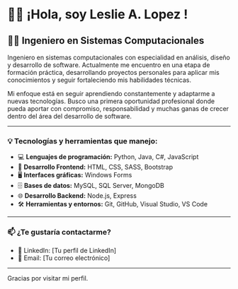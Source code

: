 # 👨‍💻 ¡Hola, soy Leslie A. Lopez !

## 👨‍🎓 Ingeniero en Sistemas Computacionales  

Ingeniero en sistemas computacionales con especialidad en análisis, diseño y desarrollo de software. Actualmente me encuentro en una etapa de formación práctica, desarrollando proyectos personales para aplicar mis conocimientos y seguir fortaleciendo mis habilidades técnicas.

Mi enfoque está en seguir aprendiendo constantemente y adaptarme a nuevas tecnologías. Busco una primera oportunidad profesional donde pueda aportar con compromiso, responsabilidad y muchas ganas de crecer dentro del área del desarrollo de software.

---

### 💡 Tecnologías y herramientas que manejo:

- 💻 **Lenguajes de programación:** Python, Java, C#, JavaScript  
- 🎨 **Desarrollo Frontend:** HTML, CSS, SASS, Bootstrap  
- 🖥️ **Interfaces gráficas:** Windows Forms  
- 🗄️ **Bases de datos:** MySQL, SQL Server, MongoDB  
- 🌐 **Desarrollo Backend:** Node.js, Express  
- 🛠️ **Herramientas y entornos:** Git, GitHub, Visual Studio, VS Code  

---

### 📫 ¿Te gustaría contactarme?

- 🔗 LinkedIn: [Tu perfil de LinkedIn]  
- 📧 Email: [Tu correo electrónico]  

---

Gracias por visitar mi perfil.
